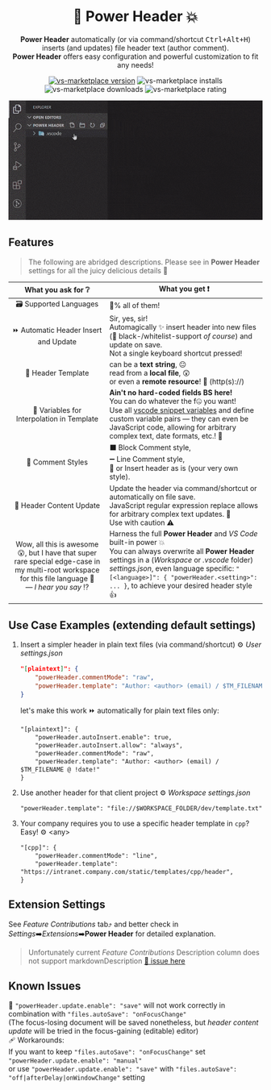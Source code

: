 <h1 align="center">👊 Power Header 💥</h1>

<p align="center"><b>Power Header</b> automatically (or via command/shortcut <kbd>Ctrl+Alt+H</kbd>) inserts (and updates) file header text (author comment).<br/>
<b>Power Header</b> offers easy configuration and powerful customization to fit any needs!</p>

<p align="center">
<a href="https://marketplace.visualstudio.com/items?itemName=epivision.vscode-file-header"><img src="https://badgen.net/vs-marketplace/v/epivision.vscode-file-header?icon=windows" alt="vs-marketplace version"></a>
<img src="https://badgen.net/vs-marketplace/i/epivision.vscode-file-header" alt="vs-marketplace installs">
<img src="https://badgen.net/vs-marketplace/d/epivision.vscode-file-header" alt="vs-marketplace downloads">
<img src="https://badgen.net/vs-marketplace/rating/epivision.vscode-file-header" alt="vs-marketplace rating">
</p>

<p align="center"><img src="demo.gif" alt="short demo of Power Header in action" width="800"></p>

## Features

> The following are abridged descriptions. Please see in **Power Header** settings for all the juicy delicious details 🤤

| What you ask for ❔ | What you get ❗ |
|:-:|---|
| 🗃️ Supported Languages | 💯% all of them! |
| ⏩ Automatic Header Insert and Update | Sir, yes, sir!<br/>Automagically ✨ insert header into new files (🛑 black-/whitelist-support *of course*) and update on save.<br/>Not a single keyboard shortcut pressed! |
| 📄 Header Template | can be a **text string**, 😐<br/>read from a **local file**, 😲<br/>or even a **remote resource**! 🤯 (http(s)://)|
| 🔀 Variables for Interpolation in Template | **Ain't no hard-coded fields BS here!**<br/>You can do whatever the f🤐 you want!<br/>Use all [vscode snippet variables](https://code.visualstudio.com/docs/editor/userdefinedsnippets#_variables) and define custom variable pairs — they can even be JavaScript code, allowing for arbitrary complex text, date formats, etc.! 🎉 |
| 💬 Comment Styles | ⬛ Block Comment style,<br/>➖ Line Comment style,<br/>📃 or Insert header as is (your very own style). |
| 🔄 Header Content Update | Update the header via command/shortcut or automatically on file save.<br/>JavaScript regular expression replace allows for arbitrary complex text updates. 🎉<br/>Use with caution ⚠️ |
| Wow, all this is awesome 😮, but I have that super rare special edge-case in my multi-root workspace for this file language 🥺<br/>*— I hear you say* ⁉ | Harness the full **Power Header** and *VS Code* built-in power 💥<br/>You can always overwrite all **Power Header** settings in a (*Workspace* or *.vscode* folder) *settings.json*, even language specific: `"[<language>]": { "powerHeader.<setting>": ... }`, to achieve your desired header style 👍 |

## Use Case Examples (extending default settings)

1. Insert a simpler header in plain text files (via command/shortcut) ⚙️ *User settings.json*
	```json
	"[plaintext]": {
		"powerHeader.commentMode": "raw",
		"powerHeader.template": "Author: <author> (email) / $TM_FILENAME @ !date!"
	}
	```
	let's make this work ⏩ automatically for plain text files only:
	```jsonc
	"[plaintext]": {
		"powerHeader.autoInsert.enable": true,
		"powerHeader.autoInsert.allow": "always",
		"powerHeader.commentMode": "raw",
		"powerHeader.template": "Author: <author> (email) / $TM_FILENAME @ !date!"
	}
	```

1. Use another header for that client project ⚙️ *Workspace settings.json*
	```jsonc
	"powerHeader.template": "file://$WORKSPACE_FOLDER/dev/template.txt"
	```
	
1. Your company requires you to use a specific header template in `cpp`? Easy! ⚙️ \<any>
	```jsonc
	"[cpp]": { 
		"powerHeader.commentMode": "line",
		"powerHeader.template": "https://intranet.company.com/static/templates/cpp/header",
	}
	```

## Extension Settings

See *Feature Contributions* tab⤴️ and better check in *Settings*➡️*Extensions*➡️**Power Header** for detailed explanation.

> Unfortunately current *Feature Contributions* Description column does not support markdownDescription [🐞 issue here](https://github.com/microsoft/vscode/issues/88927)

## Known Issues

🐞 `"powerHeader.update.enable": "save"` will not work correctly in combination with `"files.autoSave": "onFocusChange"`  
(The focus-losing document will be saved nonetheless, but *header content update* will be tried in the focus-gaining (editable) editor)  
🩹 Workarounds:  
If you want to keep `"files.autoSave": "onFocusChange"` set `"powerHeader.update.enable": "manual"`  
or use `"powerHeader.update.enable": "save"` with `"files.autoSave": "off|afterDelay|onWindowChange"` setting